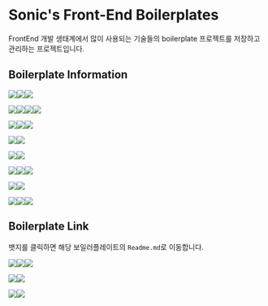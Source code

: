 # Sonic's Front-End Boilerplates

FrontEnd 개발 생태계에서 많이 사용되는 기술들의 boilerplate 프로젝트를 저장하고 관리하는 프로젝트입니다.

## Boilerplate Information

<img src="https://img.shields.io/badge/Language-%23121011?style=for-the-badge"><img src="https://img.shields.io/badge/javascript-edda1c?style=for-the-badge&logo=javascript&logoColor=white"><img src="https://img.shields.io/badge/typescript-2f74c0?style=for-the-badge&logo=typescript&logoColor=white">

<img src="https://img.shields.io/badge/Framework-%23121011?style=for-the-badge"><img src="https://img.shields.io/badge/react-61DAFB?style=for-the-badge&logo=react&logoColor=white"><img src="https://img.shields.io/badge/next-black?style=for-the-badge&logo=next.js&logoColor=white"><img src="https://img.shields.io/badge/gatsby-623194?style=for-the-badge&logo=gatsby&logoColor=white">

<img src="https://img.shields.io/badge/style-%23121011?style=for-the-badge"><img src="https://img.shields.io/badge/post css-DD3A0A?style=for-the-badge&logo=postcss&logoColor=white"><img src="https://img.shields.io/badge/tailwind css-06B6D4?style=for-the-badge&logo=tailwindcss&logoColor=white">

<img src="https://img.shields.io/badge/Build-%23121011?style=for-the-badge"><img src="https://img.shields.io/badge/yarn-2C8EBB?style=for-the-badge&logo=yarn&logoColor=white">

<img src="https://img.shields.io/badge/test-%23121011?style=for-the-badge"><img src="https://img.shields.io/badge/storybook-FF4785?style=for-the-badge&logo=storybook&logoColor=white">

<img src="https://img.shields.io/badge/deploy-%23121011?style=for-the-badge"><img src="https://img.shields.io/badge/amazon s3-569A31?style=for-the-badge&logo=amazons3&logoColor=white"><img src="https://img.shields.io/badge/vercel-black?style=for-the-badge&logo=vercel&logoColor=white">

<img src="https://img.shields.io/badge/CI/CD-%23121011?style=for-the-badge"><img src="https://img.shields.io/badge/github actions-2088FF?style=for-the-badge&logo=githubactions&logoColor=white">

<img src="https://img.shields.io/badge/Code-%23121011?style=for-the-badge"><img src="https://img.shields.io/badge/eslint-4B32C3?style=for-the-badge&logo=eslint&logoColor=white"><img src="https://img.shields.io/badge/prettier-F7B93E?style=for-the-badge&logo=prettier&logoColor=white">

## Boilerplate Link

뱃지를 클릭하면 해당 보일러플레이트의 `Readme.md`로 이동합니다.

<img src="https://img.shields.io/badge/react-%23121011?style=for-the-badge"><a href="/react-vite//README.md"><img src="https://img.shields.io/badge/vite-646CFF?style=for-the-badge&logo=vite&logoColor=white"></a><a href="/react-cra//README.md"><img src="https://img.shields.io/badge/ceate react app-61DAFB?style=for-the-badge&logo=react&logoColor=white"></a>

<img src="https://img.shields.io/badge/next-%23121011?style=for-the-badge"><a href="/next-cna/README.md"><img src="https://img.shields.io/badge/ceate next app-black?style=for-the-badge&logo=next.js&logoColor=white"></a>

<img src="https://img.shields.io/badge/gatsby-%23121011?style=for-the-badge"><a><img src="https://img.shields.io/badge/gatsby-623194?style=for-the-badge&logo=gatsby&logoColor=white"></a>
